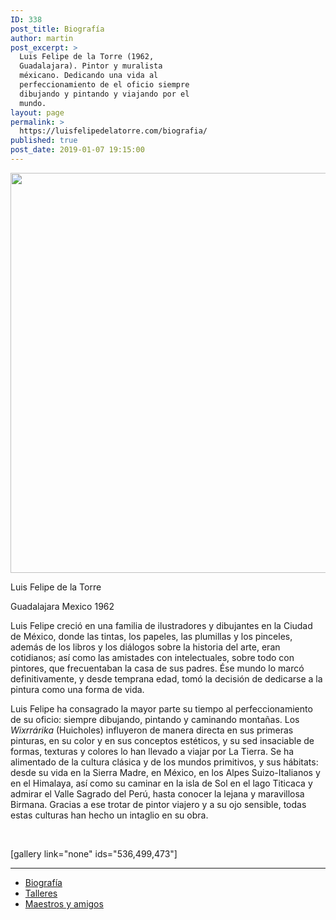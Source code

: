 ```yaml
---
ID: 338
post_title: Biografía
author: martin
post_excerpt: >
  Luis Felipe de la Torre (1962,
  Guadalajara). Pintor y muralista
  méxicano. Dedicando una vida al
  perfeccionamiento de el oficio siempre
  dibujando y pintando y viajando por el
  mundo.
layout: page
permalink: >
  https://luisfelipedelatorre.com/biografia/
published: true
post_date: 2019-01-07 19:15:00
---
```

<img class="alignnone size-full wp-image-448 aligncenter" src="https://luisfelipedelatorre.com/wp-content/uploads/2019/01/luis-felipe-brazos.jpg" alt="" width="640" height="640" />

Luis Felipe de la Torre

Guadalajara Mexico 1962

Luis Felipe creció en una familia de ilustradores y dibujantes en la Ciudad de México, donde las tintas, los papeles, las plumillas y los pinceles, además de los libros y los diálogos sobre la historia del arte, eran cotidianos; así como las amistades con intelectuales, sobre todo con pintores, que frecuentaban la casa de sus padres. Ése mundo lo marcó definitivamente, y desde temprana edad, tomó la decisión de dedicarse a la pintura como una forma de vida.

Luis Felipe ha consagrado la mayor parte su tiempo al perfeccionamiento de su oficio: siempre dibujando, pintando y caminando montañas. Los <em>Wixrrárika </em>(Huicholes) influyeron de manera directa en sus primeras pinturas, en su color y en sus conceptos estéticos, y su sed insaciable de formas, texturas y colores lo han llevado a viajar por La Tierra. Se ha alimentado de la cultura clásica y de los mundos primitivos, y sus hábitats: desde su vida en la Sierra Madre, en México, en los Alpes Suizo-Italianos y en el Himalaya, así como su caminar en la isla de Sol en el lago Titicaca y admirar el Valle Sagrado del Perú, hasta conocer la lejana y maravillosa Birmana. Gracias a ese trotar de pintor viajero y a su ojo sensible, todas estas culturas han hecho un intaglio en su obra.

&nbsp;

[gallery link="none" ids="536,499,473"]

<hr />

<ul>
 	<li><a href="/biografia">Biografía</a></li>
 	<li><a href="/talleres">Talleres</a></li>
 	<li><a href="/maestros-y-amigos">Maestros y amigos</a></li>
</ul>